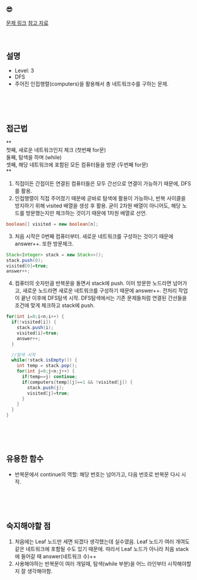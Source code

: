 

### &#128526;
[문제 링크](https://programmers.co.kr/learn/courses/30/lessons/43162)
[참고 자료](https://saltae.tistory.com/12)
<br>
<br>
<br>

## 설명
* Level: 3
* DFS
* 주어진 인접행렬(computers)을 활용해서 총 네트워크수를 구하는 문제.


<br>
<br>
<br>

## 접근법

**<br>
첫째, 새로운 네트워크인지 체크 (첫번째 for문)<br>
둘째, 탐색을 하며 (while)  <br>
셋째, 해당 네트워크에 포함된 모든 컴퓨터들을 방문 (두번째 for문)<br>
**
<br>

1) 직접이든 간접이든 연결된 컴퓨터들은 모두 간선으로 연결이 가능하기 때문에, DFS를 활용.
2) 인접행렬이 직접 주어졌기 때문에 곧바로 탐색에 활용이 가능하나, 반복 사이클을 방지하기 위해 visited 배열을 생성 후 활용. 굳이 2차원 배열이 아니어도, 해당 노드를 방문했는지만 체크하는 것이기 때문에 1차원 배열로 선언.
```java
boolean[] visited = new boolean[n];
```

3) 처음 시작은 0번째 컴퓨터부터. 새로운 네트워크를 구성하는 것이기 때문에 answer++. 또한 방문체크.
```java
Stack<Integer> stack = new Stack<>();
stack.push(0);
visited[0]=true;
answer++;
```

4) 컴퓨터의 숫자만큼 반복문을 돌면서 stack에 push. 
이미 방문한 노드라면 넘어가고, 새로운 노드라면 새로운 네트워크를 구성하기 때문에 answer++. 
전처리 작업이 끝난 이후에 DFS탐색 시작.
DFS탐색에서는 기존 문제들처럼 연결된 간선들을 조건에 맞게 체크하고 stack에 push.

```java
for(int i=0;i<n;i++) {	
  if(!visited[i]) {
    stack.push(i);
    visited[i]=true;
    answer++;
  }

  //탐색 시작 
  while(!stack.isEmpty()) {
    int temp = stack.pop();
    for(int j=0;j<n;j++) {
      if(temp==j) continue;
      if(computers[temp][j]==1 && !visited[j]) {
        stack.push(j);
        visited[j]=true;
      }
    }
  }
}
```


<br>
<br>
<br>

## 유용한 함수
* 반복문에서 continue의 역할: 해당 번호는 넘어가고, 다음 번호로 반복문 다시 시작.

<br>
<br>
<br>

## 숙지해야할 점
1) 처음에는 Leaf 노드만 세면 되겠다 생각했는데 실수였음. Leaf 노드가 여러 개여도 같은 네트워크에 포함될 수도 있기 때문에. 따라서 Leaf 노드가 아니라 처음 stack에 들어갈 때 answer(네트워크 수)++
2) 사용해야하는 반복문이 여러 개일때, 탐색(while 부분)을 어느 라인부터 시작해야할지 잘 생각해야함.

<br>
<br>
<br>
